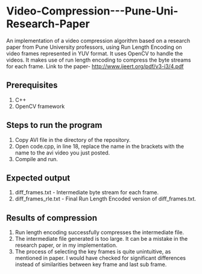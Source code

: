 # Video-Compression---Pune-Uni-Research-Paper
An implementation of a video compression algorithm based on a research paper from Pune University professors, using Run Length Encoding on video frames represented in YUV format.
It uses OpenCV to handle the videos. It makes use of run length encoding to compress the byte streams for each frame.
Link to the paper-
http://www.ijeert.org/pdf/v3-i3/4.pdf

## Prerequisites
1. C++
2. OpenCV framework

## Steps to run the program

1. Copy AVI file in the directory of the repository.
2. Open code.cpp, in line 18, replace the name in the brackets with the name to the avi video you just posted.
3. Compile and run.

## Expected output
1. diff_frames.txt - Intermediate byte stream for each frame.
2. diff_frames_rle.txt - Final Run Length Encoded version of diff_frames.txt.

## Results of compression
1. Run length encoding successfully compresses the intermediate file.
2. The intermediate file generated is too large. It can be a mistake in the research paper, or in my implementation.
3. The process of selecting the key frames is quite unintuitive, as mentioned in paper. I would have checked for significant differences instead of similarities between key frame and last sub frame.
